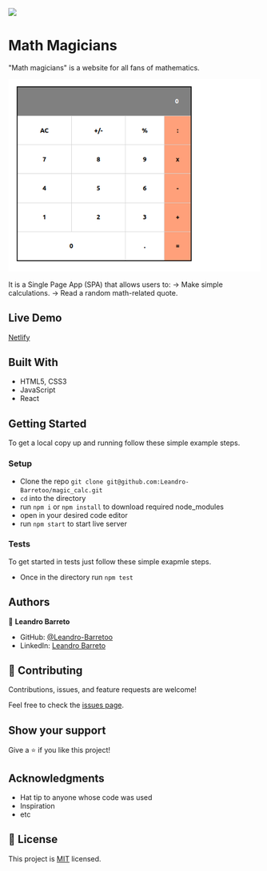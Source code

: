 ![](https://img.shields.io/badge/Microverse-blueviolet)

# Math Magicians

"Math magicians" is a website for all fans of mathematics.

![screenshot](./assets/calcphoto.png)

It is a Single Page App (SPA) that allows users to:
    -> Make simple calculations.
    -> Read a random math-related quote.
    
## Live Demo

[Netlify](https://mystifying-ramanujan-72afd0.netlify.app/math__magicians)

## Built With

- HTML5, CSS3
- JavaScript
- React

## Getting Started

To get a local copy up and running follow these simple example steps.

### Setup

- Clone the repo `git clone git@github.com:Leandro-Barretoo/magic_calc.git`
- `cd` into the directory
- run `npm i` or `npm install` to download required node_modules
- open in your desired code editor
- run `npm start` to start live server

### Tests

To get started in tests just follow these simple exapmle steps.

- Once in the directory run `npm test`

## Authors

👤 **Leandro Barreto**

- GitHub: [@Leandro-Barretoo](https://github.com/Leandro-Barretoo)
- LinkedIn: [Leandro Barreto](https://linkedin.com/in/leandroobarreto/)

## 🤝 Contributing

Contributions, issues, and feature requests are welcome!

Feel free to check the [issues page](../../issues/).

## Show your support

Give a ⭐️ if you like this project!

## Acknowledgments

- Hat tip to anyone whose code was used
- Inspiration
- etc

## 📝 License

This project is [MIT](./MIT.md) licensed.
